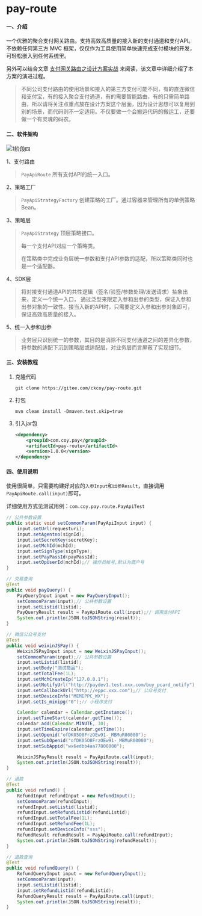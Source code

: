 # pay-route

#### 一、介绍
一个优雅的聚合支付网关路由。支持高效高质量的接入新的支付通道和支付API。不依赖任何第三方 MVC 框架，仅仅作为工具使用简单快速完成支付模块的开发，可轻松嵌入到任何系统里。 

另外可以结合文章 [支付网关路由之设计方案实战]( https://blog.csdn.net/icansoicrazy/article/details/106926796 )  来阅读，该文章中详细介绍了本方案的演进过程。



> 不同公司支付路由的使用场景和接入的第三方支付可能不同，有的直连微信和支付宝，有的接入聚合支付通道，有的需要智能路由，有的只需简单路由，所以请将关注点重点放在设计方案这个层面，因为设计思想可以复用到别的场景，而代码则不一定适用。不仅要做一个会搬运代码的搬运工，还要做一个有灵魂的码农。



#### 二、软件架构

![1阶段四](img/1阶段四.png)

1、支付路由

> `PayApiRoute` 所有支付API的统一入口。

2、策略工厂

> `PayApiStrategyFactory` 创建策略的工厂。通过容器来管理所有的单例策略Bean。

3、策略层

> `PayApiStrategy` 顶层策略接口。
>
> 每一个支付API对应一个策略类。
>
> 在策略类中完成业务层统一参数和支付API参数的适配，所以策略类同时也是一个适配器。

4、SDK层

> 将对接支付通道API的共性逻辑（签名/验签/参数处理/发送请求）抽象出来，定义一个统一入口， 通过泛型来限定入参和出参的类型，保证入参和出参对象的一致性。接当入新的API时，只需要定义入参和出参对象即可，保证高效高质量的接入。

5、统一入参和出参

> 业务层只识别统一的参数，其目的是消除不同支付通道之间的差异化参数，将参数的适配下沉到策略层或适配层，对业务层而言屏蔽了实现细节。


#### 三、安装教程

1. 克隆代码

   ```shell
   git clone https://gitee.com/ckcoy/pay-route.git
   ```

2. 打包

   ```shell
   mvn clean install -Dmaven.test.skip=true
   ```

3. 引入jar包

   ```xml
   <dependency>
       <groupId>com.coy.pay</groupId>
       <artifactId>pay-route</artifactId>
       <version>1.0.0</version>
   </dependency>
   ```

#### 四、使用说明

使用很简单，只需要构建好对应的`入参Input`和`出参Result`，直接调用`PayApiRoute.call(input)`即可。

详细使用方式见测试用例：`com.coy.pay.route.PayApiTest` 

```java
// 公共参数设置
public static void setCommonParam(PayApiInput input) {
    input.setUrl(requesturi);
    input.setAgentno(signId);
    input.setSecretKey(secretKey);
    input.setMchId(mchId);
    input.setSignType(signType);
    input.setPayPassId(payPassId);
    input.setOpUserId(mchId);// 操作员帐号,默认为商户号
}

// 交易查询
@Test
public void payQuery() {
    PayQueryInput input = new PayQueryInput();
    setCommonParam(input);// 公共参数设置
    input.setListid(listid);
    PayQueryResult result = PayApiRoute.call(input);// 调用支付API
    System.out.println(JSON.toJSONString(result));
}
```



```java
// 微信公众号支付
@Test
public void weixinJSPay() {
    WeixinJSPayInput input = new WeixinJSPayInput();
    setCommonParam(input);// 公共参数设置
    input.setListid(listid);
    input.setBody("测试商品");
    input.setTotalFee(1L);
    input.setMchCreateIp("127.0.0.1");
    input.setNotifyUrl("http://paydev1.test.xxx.com/buy_pcard_notify");
    input.setCallbackUrl("http://eppc.xxx.com");// 公众号支付
    input.setDeviceInfo("MEMEPPC_WX");
    input.setIs_minipg("0");// 小程序支付

    Calendar calendar = Calendar.getInstance();
    input.setTimeStart(calendar.getTime());
    calendar.add(Calendar.MINUTE, 30);
    input.setTimeExpire(calendar.getTime());
    input.setOpenid("ofDK05O8FrzOEw91-_MBMuR00000");
    input.setSubOpenid("ofDK05O8FrzOEw91-_MBMuR00000");
    input.setSubAppid("wx6edbb4aa77800000");

    WeixinJSPayResult result = PayApiRoute.call(input);
    System.out.println(JSON.toJSONString(result));
}
```

```java
// 退款
@Test
public void refund() {
    RefundInput refundInput = new RefundInput();
    setCommonParam(refundInput);
    refundInput.setListid(listid);
    refundInput.setRefundListid(refundListid);
    refundInput.setTotalFee(1L);
    refundInput.setRefundFee(1L);
    refundInput.setDeviceInfo("sss");
    RefundResult refundResult = PayApiRoute.call(refundInput);
    System.out.println(JSON.toJSONString(refundResult));
}
```

```java
// 退款查询
@Test
public void refundQuery() {
    RefundQueryInput input = new RefundQueryInput();
    setCommonParam(input);
    input.setListid(listid);
    input.setRefundListid(refundListid);
    RefundQueryResult result = PayApiRoute.call(input);
    System.out.println(JSON.toJSONString(result));
}
```

